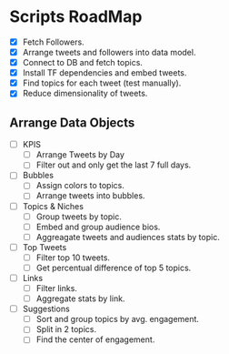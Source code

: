 # Scripts RoadMap

- [X] Fetch Followers.
- [X] Arrange tweets and followers into data model.
- [X] Connect to DB and fetch topics.
- [X] Install TF dependencies and embed tweets.
- [X] Find topics for each tweet (test manually).
- [X] Reduce dimensionality of tweets.

## Arrange Data Objects
- [ ] KPIS
    - [ ] Arrange Tweets by Day
    - [ ] Filter out and only get the last 7 full days.

- [ ] Bubbles
    - [ ] Assign colors to topics. 
    - [ ] Arrange tweets into bubbles.

- [ ] Topics & Niches
    - [ ] Group tweets by topic.
    - [ ] Embed and group audience bios.
    - [ ] Aggreagate tweets and audiences stats by topic.

- [ ] Top Tweets
    - [ ] Filter top 10 tweets.
    - [ ] Get percentual difference of top 5 topics.

- [ ] Links
    - [ ] Filter links.
    - [ ] Aggregate stats by link.

- [ ] Suggestions
    - [ ] Sort and group topics by avg. engagement.
    - [ ] Split in 2 topics.
    - [ ] Find the center of engagement.
